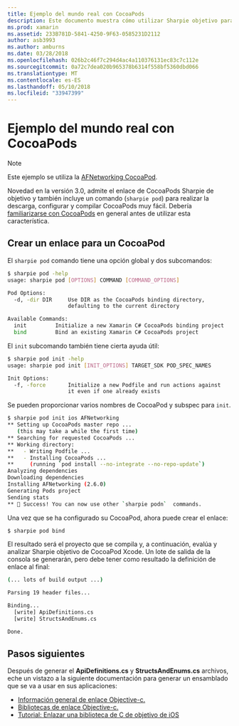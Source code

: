 ```yaml
---
title: Ejemplo del mundo real con CocoaPods
description: Este documento muestra cómo utilizar Sharpie objetivo para generar automáticamente las definiciones de enlace de C# desde un CocoaPod.
ms.prod: xamarin
ms.assetid: 233B781D-5841-4250-9F63-0585231D2112
author: asb3993
ms.author: amburns
ms.date: 03/28/2018
ms.openlocfilehash: 026b2c46f7c294d4ac4a110376131ec83c7c112e
ms.sourcegitcommit: 0a72c7dea020b965378b6314f558bf5360dbd066
ms.translationtype: MT
ms.contentlocale: es-ES
ms.lasthandoff: 05/10/2018
ms.locfileid: "33947399"
---
```

# <a name="real-world-example-using-cocoapods"></a>Ejemplo del mundo real con CocoaPods

> [!NOTE]
> Este ejemplo se utiliza la [AFNetworking CocoaPod](https://cocoapods.org/pods/AFNetworking).

Novedad en la versión 3.0, admite el enlace de CocoaPods Sharpie de objetivo y también incluye un comando (`sharpie pod`) para realizar la descarga, configurar y compilar CocoaPods muy fácil. Debería [familiarizarse con CocoaPods](https://cocoapods.org) en general antes de utilizar esta característica.

## <a name="creating-a-binding-for-a-cocoapod"></a>Crear un enlace para un CocoaPod

El `sharpie pod` comando tiene una opción global y dos subcomandos:

```bash
$ sharpie pod -help
usage: sharpie pod [OPTIONS] COMMAND [COMMAND_OPTIONS]

Pod Options:
  -d, -dir DIR     Use DIR as the CocoaPods binding directory,
                   defaulting to the current directory

Available Commands:
  init         Initialize a new Xamarin C# CocoaPods binding project
  bind         Bind an existing Xamarin C# CocoaPods project
```

El `init` subcomando también tiene cierta ayuda útil:

```bash
$ sharpie pod init -help
usage: sharpie pod init [INIT_OPTIONS] TARGET_SDK POD_SPEC_NAMES

Init Options:
  -f, -force       Initialize a new Podfile and run actions against
                   it even if one already exists
```

Se pueden proporcionar varios nombres de CocoaPod y subspec para `init`.

```bash
$ sharpie pod init ios AFNetworking
** Setting up CocoaPods master repo ...
   (this may take a while the first time)
** Searching for requested CocoaPods ...
** Working directory:
**   - Writing Podfile ...
**   - Installing CocoaPods ...
**     (running `pod install --no-integrate --no-repo-update`)
Analyzing dependencies
Downloading dependencies
Installing AFNetworking (2.6.0)
Generating Pods project
Sending stats
** 🍻 Success! You can now use other `sharpie podn`  commands.
```

Una vez que se ha configurado su CocoaPod, ahora puede crear el enlace:

```bash
$ sharpie pod bind
```

El resultado será el proyecto que se compila y, a continuación, evalúa y analizar Sharpie objetivo de CocoaPod Xcode. Un lote de salida de la consola se generarán, pero debe tener como resultado la definición de enlace al final:

```bash
(... lots of build output ...)

Parsing 19 header files...

Binding...
  [write] ApiDefinitions.cs
  [write] StructsAndEnums.cs

Done.
```

## <a name="next-steps"></a>Pasos siguientes

Después de generar el **ApiDefinitions.cs** y **StructsAndEnums.cs** archivos, eche un vistazo a la siguiente documentación para generar un ensamblado que se va a usar en sus aplicaciones:

- [Información general de enlace Objective-c.](~/cross-platform/macios/binding/overview.md)
- [Bibliotecas de enlace Objective-c.](~/cross-platform/macios/binding/objective-c-libraries.md)
- [Tutorial: Enlazar una biblioteca de C de objetivo de iOS](~/ios/platform/binding-objective-c/walkthrough.md)

